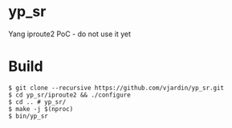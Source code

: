 # yp_sr
Yang iproute2 PoC - do not use it yet

# Build

```
$ git clone --recursive https://github.com/vjardin/yp_sr.git
$ cd yp_sr/iproute2 && ./configure
$ cd .. # yp_sr/
$ make -j $(nproc)
$ bin/yp_sr
```
